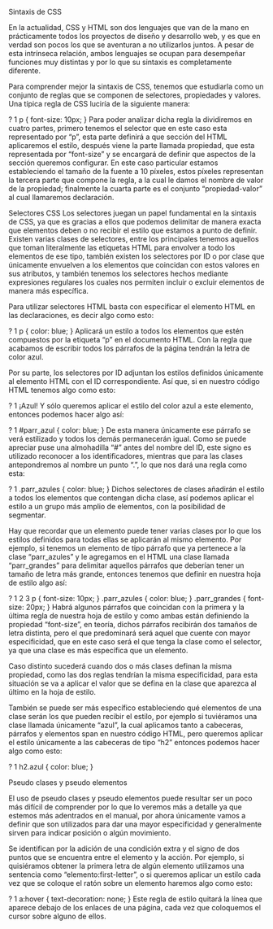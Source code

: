 Sintaxis de CSS

En la actualidad, CSS y HTML son dos lenguajes que van de la mano en prácticamente todos los proyectos de diseño y desarrollo web, y es que en verdad son pocos los que se aventuran a no utilizarlos juntos. A pesar de esta intrínseca relación, ambos lenguajes se ocupan para desempeñar funciones muy distintas y por lo que su sintaxis es completamente diferente.

Para comprender mejor la sintaxis de CSS, tenemos que estudiarla como un conjunto de reglas que se componen de selectores, propiedades y valores. Una típica regla de CSS luciría de la siguiente manera:

?
1
p { font-size: 10px; }
Para poder analizar dicha regla la dividiremos en cuatro partes, primero tenemos el selector que en este caso esta representado por “p”, esta parte definirá a que sección del HTML aplicaremos el estilo, después viene la parte llamada propiedad, que esta representada por “font-size” y se encargará de definir que aspectos de la sección queremos configurar. En este caso particular estamos estableciendo el tamaño de la fuente a 10 píxeles, estos píxeles representan la tercera parte que compone la regla, a la cual le damos el nombre de valor de la propiedad; finalmente la cuarta parte es el conjunto “propiedad-valor” al cual llamaremos declaración.

Selectores CSS
Los selectores juegan un papel fundamental en la sintaxis de CSS, ya que es gracias a ellos que podemos delimitar de manera exacta que elementos deben o no recibir el estilo que estamos a punto de definir. Existen varias clases de selectores, entre los principales tenemos aquellos que toman literalmente las etiquetas HTML para envolver a todo los elementos de ese tipo, también existen los selectores por ID o por clase que únicamente envuelven a los elementos que coincidan con estos valores en sus atributos, y también tenemos los selectores hechos mediante expresiones regulares los cuales nos permiten incluir o excluir elementos de manera más específica.

Para utilizar selectores HTML basta con especificar el elemento HTML en las declaraciones, es decir algo como esto:

?
1
p { color: blue; }
Aplicará un estilo a todos los elementos que estén compuestos por la etiqueta “p” en el documento HTML. Con la regla que acabamos de escribir todos los párrafos de la página tendrán la letra de color azul.

Por su parte, los selectores por ID adjuntan los estilos definidos únicamente al elemento HTML con el ID correspondiente. Así que, si en nuestro código HTML tenemos algo como esto:

?
1
¡Azul!
Y sólo queremos aplicar el estilo del color azul a este elemento, entonces podemos hacer algo así:

?
1
#parr_azul { color: blue; }
De esta manera únicamente ese párrafo se verá estilizado y todos los demás permanecerán igual. Como se puede apreciar puse una almohadilla “#” antes del nombre del ID, este signo es utilizado reconocer a los identificadores, mientras que para las clases antepondremos al nombre un punto “.”, lo que nos dará una regla como esta:

?
1
.parr_azules { color: blue; }
Dichos selectores de clases añadirán el estilo a todos los elementos que contengan dicha clase, así podemos aplicar el estilo a un grupo más amplio de elementos, con la posibilidad de segmentar.

Hay que recordar que un elemento puede tener varias clases por lo que los estilos definidos para todas ellas se aplicarán al mismo elemento. Por ejemplo, si tenemos un elemento de tipo párrafo que ya pertenece a la clase “parr_azules” y le agregamos en el HTML una clase llamada “parr_grandes” para delimitar aquellos párrafos que deberían tener un tamaño de letra más grande, entonces tenemos que definir en nuestra hoja de estilo algo así:

?
1
2
3
p             { font-size: 10px; }
.parr_azules  { color: blue; }
.parr_grandes { font-size: 20px; }
Habrá algunos párrafos que coincidan con la primera y la última regla de nuestra hoja de estilo y como ambas están definiendo la propiedad “font-size”, en teoría, dichos párrafos recibirán dos tamaños de letra distinta, pero el que predominará será aquel que cuente con mayor especificidad, que en este caso será el que tenga la clase como el selector, ya que una clase es más específica que un elemento.

Caso distinto sucederá cuando dos o más clases definan la misma propiedad, como las dos reglas tendrían la misma especificidad, para esta situación se va a aplicar el valor que se defina en la clase que aparezca al último en la hoja de estilo.

También se puede ser más específico estableciendo qué elementos de una clase serán los que pueden recibir el estilo, por ejemplo si tuviéramos una clase llamada únicamente “azul”, la cual aplicamos tanto a cabeceras, párrafos y elementos span en nuestro código HTML, pero queremos aplicar el estilo únicamente a las cabeceras de tipo “h2” entonces podemos hacer algo como esto:

?
1
h2.azul { color: blue; }

Pseudo clases y pseudo elementos

El uso de pseudo clases y pseudo elementos puede resultar ser un poco más difícil de comprender por lo que lo veremos más a detalle ya que estemos más adentrados en el manual, por ahora únicamente vamos a definir que son utilizados para dar una mayor especificidad y generalmente sirven para indicar posición o algún movimiento.

Se identifican por la adición de una condición extra y el signo de dos puntos que se encuentra entre el elemento y la acción. Por ejemplo, si quisiéramos obtener la primera letra de algún elemento utilizamos una sentencia como “elemento:first-letter”, o si queremos aplicar un estilo cada vez que se coloque el ratón sobre un elemento haremos algo como esto:

?
1
a:hover { text-decoration: none; }
Este regla de estilo quitará la línea que aparece debajo de los enlaces de una página, cada vez que coloquemos el cursor sobre alguno de ellos.
